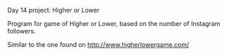 Day 14 project: Higher or Lower

Program for game of Higher or Lower, based on the number of Instagram followers.

Similar to the one found on http://www.higherlowergame.com/
